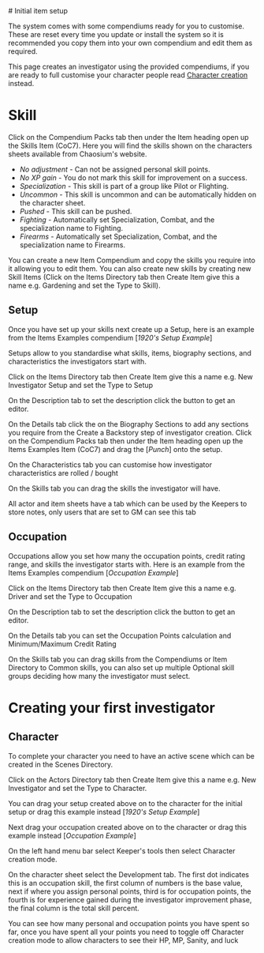 <!--- This file is auto generated from module/manual/uk/first_investigator.md --># Initial item setup

The system comes with some compendiums ready for you to customise. These are reset every time you update or install the system so it is recommended you copy them into your own compendium and edit them as required.

This page creates an investigator using the provided compendiums, if you are ready to full customise your character people read [Character creation](character_creation.md) instead.

# Skill

Click on the Compendium Packs tab then under the Item heading open up the Skills Item (CoC7). Here you will find the skills shown on the characters sheets available from Chaosium's website.

- _No adjustment_ - Can not be assigned personal skill points.
- _No XP gain_ - You do not mark this skill for improvement on a success.
- _Specialization_ - This skill is part of a group like Pilot or Flighting.
- _Uncommon_ - This skill is uncommon and can be automatically hidden on the character sheet.
- _Pushed_ - This skill can be pushed.
- _Fighting_ - Automatically set Specialization, Combat, and the specialization name to Fighting.
- _Firearms_ - Automatically set Specialization, Combat, and the specialization name to Firearms.

You can create a new Item Compendium and copy the skills you require into it allowing you to edit them. You can also create new skills by creating new Skill Items (Click on the Items Directory tab then Create Item give this a name e.g. Gardening and set the Type to Skill).

## Setup

Once you have set up your skills next create up a Setup, here is an example from the Items Examples compendium [_1920's Setup Example_]

Setups allow to you standardise what skills, items, biography sections, and characteristics the investigators start with.

Click on the Items Directory tab then Create Item give this a name e.g. New Investigator Setup and set the Type to Setup

On the Description tab to set the description click the button to get an editor.

On the Details tab click the on the Biography Sections to add any sections you require from the Create a Backstory step of investigator creation. Click on the Compendium Packs tab then under the Item heading open up the Items Examples Item (CoC7) and drag the [_Punch_] onto the setup.

On the Characteristics tab you can customise how investigator characteristics are rolled / bought

On the Skills tab you can drag the skills the investigator will have.

All actor and item sheets have a tab which can be used by the Keepers to store notes, only users that are set to GM can see this tab

## Occupation

Occupations allow you set how many the occupation points, credit rating range, and skills the investigator starts with. Here is an example from the Items Examples compendium [_Occupation Example_]

Click on the Items Directory tab then Create Item give this a name e.g. Driver and set the Type to Occupation

On the Description tab to set the description click the button to get an editor.

On the Details tab you can set the Occupation Points calculation and Minimum/Maximum Credit Rating

On the Skills tab you can drag skills from the Compendiums or Item Directory to Common skills, you can also set up multiple Optional skill groups deciding how many the investigator must select.

# Creating your first investigator

## Character

To complete your character you need to have an active scene which can be created in the Scenes Directory.

Click on the Actors Directory tab then Create Item give this a name e.g. New Investigator and set the Type to Character.

You can drag your setup created above on to the character for the initial setup or drag this example instead [_1920's Setup Example_]

Next drag your occupation created above on to the character or drag this example instead [_Occupation Example_]

On the left hand menu bar select Keeper's tools then select Character creation mode.

On the character sheet select the Development tab. The first dot indicates this is an occupation skill, the first column of numbers is the base value, next if where you assign personal points, third is for occupation points, the fourth is for experience gained during the investigator improvement phase, the final column is the total skill percent.

You can see how many personal and occupation points you have spent so far, once you have spent all your points you need to toggle off Character creation mode to allow characters to see their HP, MP, Sanity, and luck
